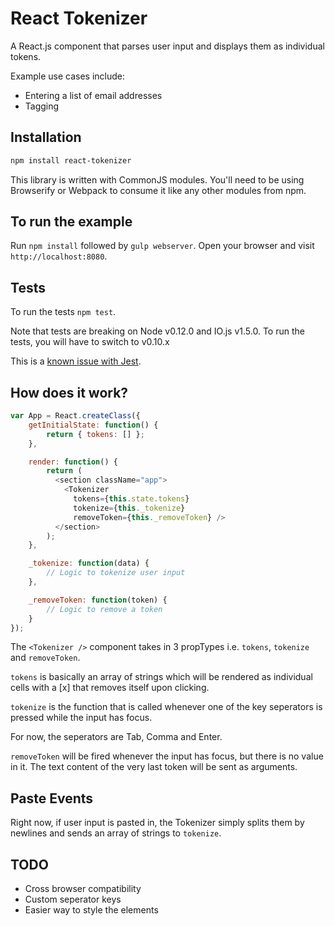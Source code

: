 React Tokenizer
====================

A React.js component that parses user input and displays them as individual
tokens.

Example use cases include:
- Entering a list of email addresses
- Tagging

Installation
--------------------
```sh
npm install react-tokenizer
```

This library is written with CommonJS modules. You'll need to be using
Browserify or Webpack to consume it like any other modules from npm.

To run the example
--------------------

Run `npm install` followed by `gulp webserver`. Open your browser and visit
`http://localhost:8080`.

Tests
--------------------

To run the tests `npm test`.

Note that tests are breaking on Node v0.12.0 and IO.js v1.5.0. To run the tests,
you will have to switch to v0.10.x

This is a [known issue with Jest](https://github.com/facebook/jest/issues/267).

How does it work?
--------------------

```js
var App = React.createClass({
    getInitialState: function() {
        return { tokens: [] };
    },

    render: function() {
        return (
          <section className="app">
            <Tokenizer
              tokens={this.state.tokens}
              tokenize={this._tokenize}
              removeToken={this._removeToken} />
          </section>
        );
    },

    _tokenize: function(data) {
        // Logic to tokenize user input
    },

    _removeToken: function(token) {
        // Logic to remove a token
    }
});
```

The `<Tokenizer />` component takes in 3 propTypes i.e. `tokens`, `tokenize`
and `removeToken`.

`tokens` is basically an array of strings which will be rendered as individual
cells with a [x] that removes itself upon clicking.

`tokenize` is the function that is called whenever one of the key seperators is
pressed while the input has focus.

For now, the seperators are Tab, Comma and Enter.

`removeToken` will be fired whenever the input has focus, but there is no value
in it. The text content of the very last token will be sent as arguments.

Paste Events
--------------------

Right now, if user input is pasted in, the Tokenizer simply splits them by
newlines and sends an array of strings to `tokenize`.

TODO
--------------------

- Cross browser compatibility
- Custom seperator keys
- Easier way to style the elements
